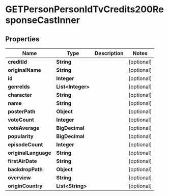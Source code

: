

# GETPersonPersonIdTvCredits200ResponseCastInner


## Properties

| Name | Type | Description | Notes |
|------------ | ------------- | ------------- | -------------|
|**creditId** | **String** |  |  [optional] |
|**originalName** | **String** |  |  [optional] |
|**id** | **Integer** |  |  [optional] |
|**genreIds** | **List&lt;Integer&gt;** |  |  [optional] |
|**character** | **String** |  |  [optional] |
|**name** | **String** |  |  [optional] |
|**posterPath** | **Object** |  |  [optional] |
|**voteCount** | **Integer** |  |  [optional] |
|**voteAverage** | **BigDecimal** |  |  [optional] |
|**popularity** | **BigDecimal** |  |  [optional] |
|**episodeCount** | **Integer** |  |  [optional] |
|**originalLanguage** | **String** |  |  [optional] |
|**firstAirDate** | **String** |  |  [optional] |
|**backdropPath** | **Object** |  |  [optional] |
|**overview** | **String** |  |  [optional] |
|**originCountry** | **List&lt;String&gt;** |  |  [optional] |



